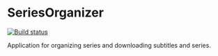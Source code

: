SeriesOrganizer
===============
[![Build status](https://ci.appveyor.com/api/projects/status/kop7yv8evi9upkmk/branch/master?svg=true)](https://ci.appveyor.com/project/kalkie/seriesorganizer)

Application for organizing series and downloading subtitles and series.
